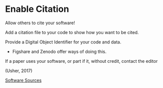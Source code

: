 # Enable Citation

Allow others to cite your software!

Add a citation file to your code to show how you want to be cited.

Provide a Digital Object Identifier for your code and data. 
 - Figshare and Zenodo offer ways of doing this. 

If a paper uses your software, or part if it, without credit, contact the editor

(Usher, 2017)

[Software Sources](sources.md)
